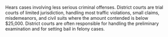 Hears cases involving less serious criminal offenses. District courts are trial courts of limited jurisdiction, handling most traffic violations, small claims, misdemeanors, and civil suits where the amount contended is below $25,000. District courts are often responsible for handling the preliminary examination and for setting bail in felony cases.
